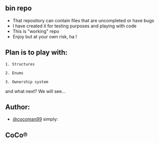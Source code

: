 ## bin repo
- That repository can contain files that are uncompleted or have bugs
- I have created it for testing purposes and playing with code
- This is "working" repo
- Enjoy but at your own risk, ha !

## Plan is to play with:
    1. Structures

    2. Enums

    3. Ownership system

and what next? We will see...

## Author:
- [@cocoman99](https://www.github.com/cocoman99)
simply:
## CoCo®
